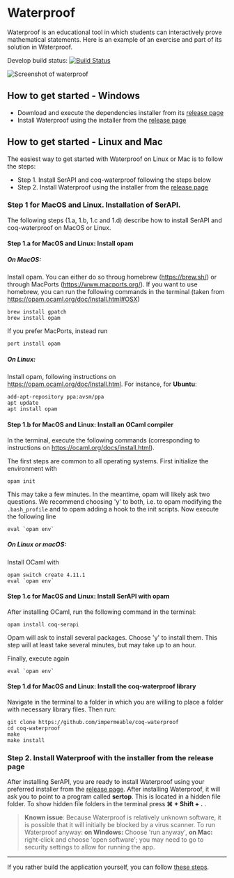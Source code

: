 # Waterproof

Waterproof is an educational tool in which students can interactively prove mathematical statements. Here is an example of an exercise and part of its solution in Waterproof.

Develop build status: [![Build Status](https://travis-ci.org/impermeable/waterproof.svg?branch=develop)](https://travis-ci.org/impermeable/waterproof)

![Screenshot of waterproof](WaterproofScreenshot.png)

## How to get started - Windows

* Download and execute the dependencies installer from its [release page](https://github.com/impermeable/waterproof-dependencies-installer/releases)
* Install Waterproof using the installer from the [release page](http://github.com/impermeable/waterproof/releases)

## How to get started - Linux and Mac

The easiest way to get started with Waterproof on Linux or Mac is to follow the steps:

* Step 1. Install SerAPI and coq-waterproof following the steps below
* Step 2. Install Waterproof using the installer from the [release page](http://github.com/impermeable/waterproof/releases)

### Step 1 for MacOS and Linux. Installation of SerAPI.

The following steps (1.a, 1.b, 1.c and 1.d) describe how to install SerAPI and coq-waterproof on MacOS or Linux.

#### Step 1.a for MacOS and Linux: Install opam

##### On MacOS: 
Install opam. You can either do so throug homebrew (https://brew.sh/) or through MacPorts (https://www.macports.org/). If you want to use homebrew, you can run the following commands in the terminal (taken from https://opam.ocaml.org/doc/Install.html#OSX)
```
brew install gpatch
brew install opam
```

If you prefer MacPorts, instead run
```
port install opam
```

##### On Linux:
Install opam, following instructions on https://opam.ocaml.org/doc/Install.html. For instance, for **Ubuntu**:
```
add-apt-repository ppa:avsm/ppa
apt update
apt install opam
```

#### Step 1.b for MacOS and Linux: Install an OCaml compiler

In the terminal, execute the following commands (corresponding to instructions on https://ocaml.org/docs/install.html).

The first steps are common to all operating systems. First initialize the environment with
```
opam init
```
This may take a few minutes. In the meantime, opam will likely ask two questions. We recommend choosing 'y' to both, i.e. to opam modifying the `.bash_profile` and to opam adding a hook to the init scripts. Now execute the following line
```
eval `opam env`
```

##### On Linux or macOS:
Install OCaml with
```
opam switch create 4.11.1
eval `opam env`
```

#### Step 1.c for MacOS and Linux: Install SerAPI with opam

After installing OCaml, run the following command in the terminal:

```
opam install coq-serapi
```

Opam will ask to install several packages. Choose 'y' to install them. This step will at least take several minutes, but may take up to an hour.

Finally, execute again

```
eval `opam env`
```

#### Step 1.d for MacOS and Linux: Install the coq-waterproof library

Navigate in the terminal to a folder in which you are willing to place a folder with necessary library files. Then run:

```
git clone https://github.com/impermeable/coq-waterproof
cd coq-waterproof
make
make install
```


### Step 2. Install Waterproof with the installer from the release page

After installing SerAPI, you are ready to install Waterproof using your preferred installer from the [release page](http://github.com/impermeable/waterproof/releases). After installing Waterproof, it will ask you to point to a program called **sertop**. This is located in a hidden file folder. To show hidden file folders in the terminal press **⌘ + Shift + .** .

> **Known issue**: Because Waterproof is relatively unknown software, it is possible that it will initially be blocked by a virus scanner. To run Waterproof anyway: **on Windows:** Choose 'run anyway', **on Mac:** right-click and choose 'open software'; you may need to go to security settings to allow for running the app.

---

If you rather build the application yourself, you can follow [these steps](documentation/Cloning-the-repository.md).
